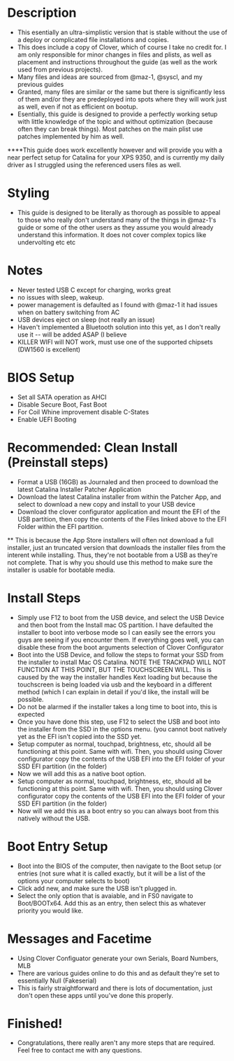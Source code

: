 
# Description
- This  esentially an ultra-simplistic version that is stable without the use of a deploy or complicated file installations and copies.
- This does include a copy of Clover, which of course I take no credit for. I am only responsible for minor changes in files and plists, as well as placement and instructions throughout the guide (as well as the work used from previous projects).
- Many files and ideas are sourced from @maz-1, @syscl, and my previous guides
- Granted, many files are similar or the same but there is significantly less of them and/or they are predeployed into spots where they will work just as well, even if not as efficient on bootup.
- Esentially, this guide is designed to provide a perfectly working setup with little knowledge of the topic and without optimization (because often they can break things). Most patches on the main plist use patches implemented by him as well.

****This guide does work excellently however and will provide you with a near perfect setup for Catalina for your XPS 9350, and is currently my daily driver as I struggled using the referenced users files as well.

# Styling
- This guide is designed to be literally as thorough as possible to appeal to those who really don't understand many of the things in @maz-1's guide or some of the other users as they assume you would already understand this information. It does not cover complex topics like undervolting etc etc

# Notes
- Never tested USB C except for charging, works great
- no issues with sleep, wakeup.
- power management is defaulted as I found with @maz-1 it had issues when on battery switching from AC
- USB devices eject on sleep (not really an issue)
- Haven't implemented a Bluetooth solution into this yet, as I don't really use it -- will be added ASAP (I believe
- KILLER WIFI will NOT work, must use one of the supported chipsets  (DW1560 is excellent)

# BIOS Setup
-  Set all SATA operation as AHCI
- Disable Secure Boot, Fast Boot
- For Coil Whine improvement disable C-States
- Enable UEFI Booting

# Recommended: Clean Install (Preinstall steps)
- Format a USB (16GB) as Journaled and then proceed to download the latest Catalina Installer Patcher Application
- Download the latest Catalina installer from within the Patcher App, and select to download a new copy and install to your USB device
- Download the clover configurator application and mount the EFI of the USB partition, then copy the contents of the Files linked above to the EFI Folder within the EFI partition.

** This is because the App Store installers will often not download a full installer, just an truncated version that downloads the installer files from the interent while installing. Thus, they're not bootable from a USB as they're not complete. That is why you should use this method to make sure the installer is usable for bootable media.

# Install Steps
 - Simply use F12 to boot from the USB device, and select the USB Device and then boot from the Install mac OS partition. I have defaulted the installer to boot into verbose mode so I can easily see the errors you guys are seeing if you encounter them. If everything goes well, you can disable these from the boot arguments selection of Clover Configurator
 - Boot into the USB Device, and follow the steps to format your SSD from the installer to install Mac OS Catalina. NOTE THE TRACKPAD WILL NOT FUNCTION AT THIS POINT, BUT THE TOUCHSCREEN WILL. This is caused by the way the installer handles Kext loading but because the touchscreen is being loaded via usb and the keyboard in a different method (which I can explain in detail if you'd like, the install will be possible.
 - Do not be alarmed if the installer takes a long time to boot into, this is expected
 - Once you have done this step, use F12 to select the USB and boot into the installer from the SSD in the options menu. (you cannot boot natively yet as the EFI isn't copied into the SSD yet.
 - Setup computer as normal, touchpad, brightness, etc, should all be functioning at this point. Same with wifi. Then, you should using Clover configurator copy the contents of the USB EFI into the EFI folder of your SSD EFI partition (in the folder)
 - Now we will add this as a native boot option.
 - Setup computer as normal, touchpad, brightness, etc, should all be functioning at this point. Same with wifi. Then, you should using Clover configurator copy the contents of the USB EFI into the EFI folder of your SSD EFI partition (in the folder)
 - Now will we add this as a boot entry so you can always boot from this natively without the USB.
 
 # Boot Entry Setup
 - Boot into the BIOS of the computer, then navigate to the Boot setup (or entries (not sure what it is called exactly, but it will be a list of the options your computer selects to boot)
 - Click add new, and make sure the USB isn't plugged in.
 - Select the only option that is avaiable, and in FS0 navigate to Boot/BOOTx64. Add this as an entry, then select this as whatever priority you would like.
 
 # Messages and Facetime
 - Using Clover Configuator generate your own Serials, Board Numbers, MLB
 - There are various guides online to do this and as default they're set to essentially Null (Fakeserial)
 - This is fairly straightforward and there is lots of documentation, just don't open these apps until you've done this properly.
 
 # Finished!
 - Congratulations, there really aren't any more steps that are required. Feel free to contact me with any questions. 
